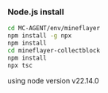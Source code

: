 ### Node.js install 
```bash
cd MC-AGENT/env/mineflayer
npm install -g npx
npm install 
cd mineflayer-collectblock
npm install
npx tsc
```
using node version v22.14.0